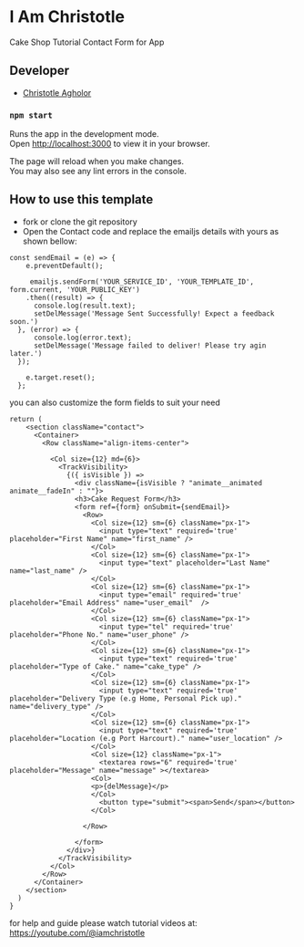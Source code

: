 # I Am Christotle 

Cake Shop Tutorial Contact Form for App 

## Developer
* [Christotle Agholor](https://github.com/johnchristotle)

### `npm start`

Runs the app in the development mode.\
Open [http://localhost:3000](http://localhost:3000) to view it in your browser.

The page will reload when you make changes.\
You may also see any lint errors in the console.

## How to use this template
* fork or clone the git repository
* Open the Contact code and replace the emailjs details with yours as shown bellow:

```
const sendEmail = (e) => {
    e.preventDefault();
   
     emailjs.sendForm('YOUR_SERVICE_ID', 'YOUR_TEMPLATE_ID', form.current, 'YOUR_PUBLIC_KEY')
    .then((result) => {
      console.log(result.text);
      setDelMessage('Message Sent Successfully! Expect a feedback soon.')
  }, (error) => {
      console.log(error.text);
      setDelMessage('Message failed to deliver! Please try agin later.')
  });

    e.target.reset();
  };
```

you can also customize the form fields to suit your need

```
return (
    <section className="contact">
      <Container>
        <Row className="align-items-center">
          
          <Col size={12} md={6}>
            <TrackVisibility>
              {({ isVisible }) =>
                <div className={isVisible ? "animate__animated animate__fadeIn" : ""}>
                <h3>Cake Request Form</h3>
                <form ref={form} onSubmit={sendEmail}>
                  <Row>
                    <Col size={12} sm={6} className="px-1">
                      <input type="text" required='true' placeholder="First Name" name="first_name" />
                    </Col>
                    <Col size={12} sm={6} className="px-1">
                      <input type="text" placeholder="Last Name" name="last_name" />
                    </Col>
                    <Col size={12} sm={6} className="px-1">
                      <input type="email" required='true' placeholder="Email Address" name="user_email"  />
                    </Col>
                    <Col size={12} sm={6} className="px-1">
                      <input type="tel" required='true' placeholder="Phone No." name="user_phone" />
                    </Col>
                    <Col size={12} sm={6} className="px-1">
                      <input type="text" required='true' placeholder="Type of Cake." name="cake_type" />
                    </Col>
                    <Col size={12} sm={6} className="px-1">
                      <input type="text" required='true' placeholder="Delivery Type (e.g Home, Personal Pick up)." name="delivery_type" />
                    </Col>
                    <Col size={12} sm={6} className="px-1">
                      <input type="text" required='true' placeholder="Location (e.g Port Harcourt)." name="user_location" />
                    </Col>
                    <Col size={12} className="px-1">
                      <textarea rows="6" required='true' placeholder="Message" name="message" ></textarea>
                    <Col>
                    <p>{delMessage}</p>
                    </Col>
                      <button type="submit"><span>Send</span></button>
                    </Col>
                    
                  </Row>
                  
                </form>
              </div>}
            </TrackVisibility>
          </Col>
        </Row>
      </Container>
    </section>
  )
}
```

for help and guide please watch tutorial videos at:
https://youtube.com/@iamchristotle

